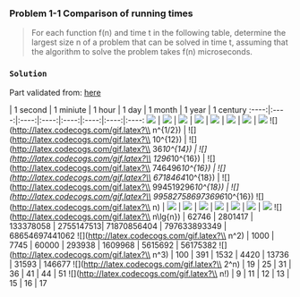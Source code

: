 ### Problem 1-1 Comparison of running times
> For each function f(n) and time t in the following table, determine the largest size n of a problem that can be solved in time t, assuming that the algorithm to solve the problem takes f(n) microseconds.

### `Solution`
Part validated from: [here](https://github.com/gzc/CLRS/blob/master/C01-The-Role-of-Algorithms-in-Computing/problem.md)

  | 1 second | 1 miniute | 1 hour | 1 day | 1 month | 1 year | 1 century
:----:|:----:|:----:|:----:|:----:|:----:|:----:|:----:
![](http://latex.codecogs.com/gif.latex?\\lg{n}) | ![](http://latex.codecogs.com/gif.latex?\\2^{10^6}})  | ![](http://latex.codecogs.com/gif.latex?\\2^{6*10^7}}) | ![](http://latex.codecogs.com/gif.latex?\\2^{36*10^8}}) | ![](http://latex.codecogs.com/gif.latex?\\2^{864*10^8}}) | ![](http://latex.codecogs.com/gif.latex?\\2^{25920*10^8}}) | ![](http://latex.codecogs.com/gif.latex?\\2^{315360*10^8}}) | ![](http://latex.codecogs.com/gif.latex?\\2^{31556736*10^8}})
![](http://latex.codecogs.com/gif.latex?\\ n^{1/2}) | ![](http://latex.codecogs.com/gif.latex?\\ 10^{12}) | ![](http://latex.codecogs.com/gif.latex?\\ 36*10^{14}) | ![](http://latex.codecogs.com/gif.latex?\\ 1296*10^{16}) | ![](http://latex.codecogs.com/gif.latex?\\ 746496*10^{16}) | ![](http://latex.codecogs.com/gif.latex?\\ 6718464*10^{18}) | ![](http://latex.codecogs.com/gif.latex?\\ 994519296*10^{18}) | ![](http://latex.codecogs.com/gif.latex?\\ 995827586973696*10^{16}) 
![](http://latex.codecogs.com/gif.latex?\\ n) | ![](http://latex.codecogs.com/gif.latex?\\10^6)  | ![](http://latex.codecogs.com/gif.latex?6*10^7) | ![](http://latex.codecogs.com/gif.latex?36*10^8) | ![](http://latex.codecogs.com/gif.latex?864*10^8) | ![](http://latex.codecogs.com/gif.latex?2592*10^9) | ![](http://latex.codecogs.com/gif.latex?31536*10^9) | ![](http://latex.codecogs.com/gif.latex?31556736*10^8)
![](http://latex.codecogs.com/gif.latex?\\ n\\lg{n}) | 62746 | 2801417 | 133378058 | 2755147513| 71870856404 | 797633893349 | 68654697441062
![](http://latex.codecogs.com/gif.latex?\\ n^2) | 1000 | 7745 | 60000 | 293938 | 1609968 | 5615692 | 56175382
![](http://latex.codecogs.com/gif.latex?\\ n^3) | 100 | 391 | 1532 | 4420 | 13736 | 31593 | 146677
![](http://latex.codecogs.com/gif.latex?\\ 2^n) | 19 | 25 | 31 | 36 | 41 | 44 | 51
![](http://latex.codecogs.com/gif.latex?\\ n!) | 9 | 11 | 12 | 13 | 15 | 16 | 17